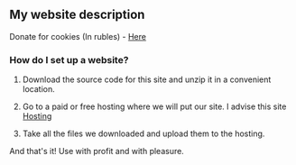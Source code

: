 ## My website description

Donate for cookies (In rubles) - [Here](https://support.mundiyt.ru/)


### How do I set up a website?

1. Download the source code for this site and unzip it in a convenient location.

2. Go to a paid or free hosting where we will put our site. I advise this site [Hosting](https://github.io)

3. Take all the files we downloaded and upload them to the hosting.

And that's it! Use with profit and with pleasure.
